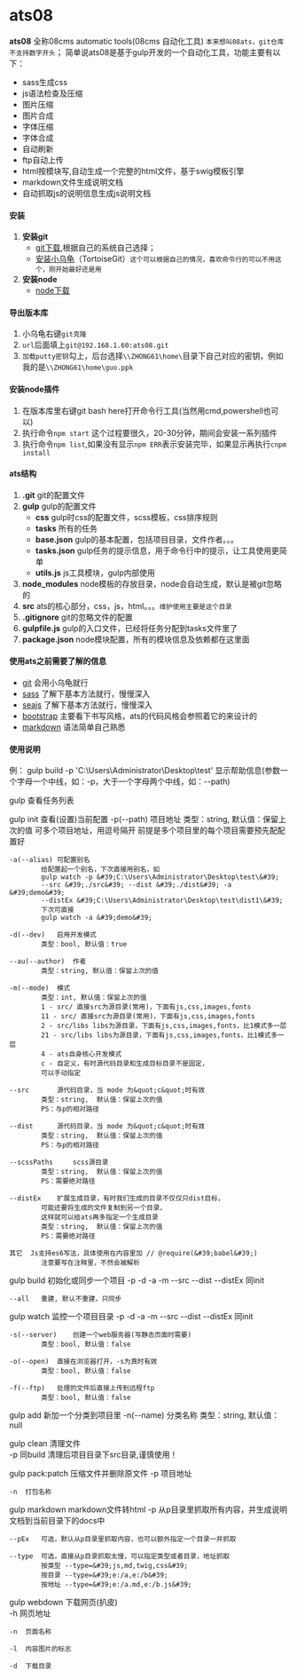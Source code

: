 # ats08
**ats08** 全称08cms automatic tools(08cms 自动化工具) `本来想叫08ats，git仓库不支持数字开头`；
简单说ats08是基于gulp开发的一个自动化工具，功能主要有以下：

- sass生成css
- js语法检查及压缩
- 图片压缩
- 图片合成
- 字体压缩
- 字体合成
- 自动刷新
- ftp自动上传
- html按模块写,自动生成一个完整的html文件，基于swig模板引擎
- markdown文件生成说明文档
- 自动抓取js的说明信息生成js说明文档

#### 安装
1. **安装git**
	- [git下载](http://git-scm.com/download/),根据自己的系统自己选择；
	- [安装小乌龟](http://tortoisegit.org/download/)（TortoiseGit）`这个可以根据自己的情况，喜欢命令行的可以不用这个，刚开始最好还是用`
1. **安装node**
	- [node下载](https://nodejs.org/en/)
#### 导出版本库
1. 小乌龟右键`git克隆`
1. `url`后面填上`git@192.168.1.60:ats08.git`
1. `加载putty密钥`勾上，后台选择`\\ZHONG61\home\`目录下自己对应的密钥，例如我的是`\\ZHONG61\home\guo.ppk`
#### 安装node插件
1. 在版本库里右键git bash here打开命令行工具(当然用cmd,powershell也可以)
1. 执行命令`npm start` 这个过程要很久，20-30分钟，期间会安装一系列插件
1. 执行命令`npm list`,如果没有显示`npm ERR`表示安装完毕，如果显示再执行`cnpm install`
#### ats结构
1. **.git** git的配置文件
1. **gulp** gulp的配置文件
	- **css** gulp时css的配置文件，scss模板，css排序规则
	- **tasks** 所有的任务
	- **base.json** gulp的基本配置，包括项目目录，文件作者。。。
	- **tasks.json** gulp任务的提示信息，用于命令行中的提示，让工具使用更简单
	- **utils.js** js工具模块，gulp内部使用
1. **node_modules** node模板的存放目录，node会自动生成，默认是被git忽略的
1. **src** ats的核心部分，css，js，html。。。`维护使用主要是这个目录`
1. **.gitignore** git的忽略文件的配置
1. **gulpfile.js** gulp的入口文件，已经将任务分配到tasks文件里了
1. **package.json** node模块配置，所有的模块信息及依赖都在这里面
#### 使用ats之前需要了解的信息
- [git](http://www.liaoxuefeng.com/wiki/0013739516305929606dd18361248578c67b8067c8c017b000) 会用小乌龟就行
- [sass](http://www.w3cplus.com/sassguide/) 了解下基本方法就行，慢慢深入
- [seajs](http://seajs.org/docs/) 了解下基本方法就行，慢慢深入
- [bootstrap](http://www.bootcss.com/) 主要看下书写风格，ats的代码风格会参照着它的来设计的
- [markdown](https://maxiang.io/) 语法简单自己熟悉

#### 使用说明


例：
gulp build -p &#39;C:\Users\Administrator\Desktop\test&#39;
显示帮助信息(参数一个字母一个中线，如：-p，大于一个字母两个中线，如：--path)

gulp 		查看任务列表
	
gulp init	查看(设置)当前配置
	-p(--path)	项目地址
			类型：string, 默认值：保留上次的值
			可多个项目地址，用逗号隔开
			前提是多个项目里的每个项目需要预先配配置好

	-a(--alias)	可配置别名
			给配置起一个别名，下次直接用别名，如
			gulp watch -p &#39;C:\Users\Administrator\Desktop\test\&#39; 
			--src &#39;./src&#39; --dist &#39;./dist&#39; -a &#39;demo&#39; 
			--distEx &#39;C:\Users\Administrator\Desktop\test\dist1\&#39;
			下次可直接
			gulp watch -a &#39;demo&#39;

	-d(--dev)	启用开发模式
			类型：bool, 默认值：true

	--au(--author)	作者
			类型：string, 默认值：保留上次的值

	-m(--mode)	模式
			类型：int, 默认值：保留上次的值
			1 - src/ 直接src为源目录(常用)，下面有js,css,images,fonts
			11 - src/ 直接src为源目录(常用)，下面有js,css,images,fonts
			2 - src/libs libs为源目录，下面有js,css,images,fonts，比1模式多一层
			21 - src/libs libs为源目录，下面有js,css,images,fonts，比1模式多一层
			4 - ats自身核心开发模式
			c - 自定义，有时源代码目录和生成目标目录不是固定，
			可以手动指定

	--src		源代码目录，当 mode 为&quot;c&quot;时有效
			类型：string,  默认值：保留上次的值
			PS：与p的相对路径

	--dist		源代码目录，当 mode 为&quot;c&quot;时有效
			类型：string,  默认值：保留上次的值
			PS：与p的相对路径

	--scssPaths		scss源目录
			类型：string,  默认值：保留上次的值
			PS：需要绝对路径

	--distEx	扩展生成目录，有时我们生成的目录不仅仅只dist目标，
			可能还要将生成的文件复制到另一个目录，
			这样就可以给ats再多指定一个生成目录
			类型：string,  默认值：保留上次的值
			PS：需要绝对路径

	其它	Js支持es6写法，具体使用在内容里加 // @require(&#39;babel&#39;)
			注意要写在注释里，不然会被解析

	
gulp build	初始化或同步一个项目
	-p -d -a -m --src --dist --distEx	同init

	--all	重建, 默认不重建，只同步

	
gulp watch	监控一个项目目录
	-p -d -a -m --src --dist --distEx	同init

	-s(--server)	创建一个web服务器(写静态页面时需要)
			类型：bool, 默认值：false

	-o(--open)	直接在浏览器打开，-s为真时有效
			类型：bool, 默认值：false

	-f(--ftp)	处理的文件后直接上传到远程ftp
			类型：bool, 默认值：false

	
gulp add	新加一个分类到项目里
	-n(--name)	分类名称
			类型：string, 默认值：null
			

	
gulp clean	清理文件	
	-p	同build	清理后项目目录下src目录,谨慎使用！

	
gulp pack:patch	压缩文件并删除原文件
	-p	项目地址

	-n	打包名称

	
gulp markdown	markdown文件转html
	-p	从p目录里抓取所有内容，并生成说明文档到当前目录下的docs中

	--pEx	可选，默认从p目录里抓取内容，也可以额外指定一个目录一并抓取

	--type	可选，直接从p目录抓取太慢，可以指定类型或者目录，地址抓取
			按类型 --type=&#39;js,md,twig,css&#39;
			按目录 --type=&#39;e:/a,e:/b&#39;
			按地址 --type=&#39;e:/a.md,e:/b.js&#39;

	
gulp webdown	下载网页(扒皮)	
	-h	网页地址

	-n	页面名称

	-l	内容图片的标志

	-d	下载目录

	
